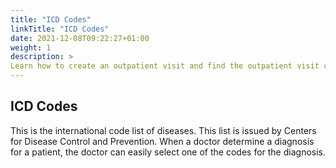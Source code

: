 ```yaml
---
title: "ICD Codes"
linkTitle: "ICD Codes"
date: 2021-12-08T09:22:27+01:00
weight: 1
description: >
Learn how to create an outpatient visit and find the outpatient visit created previously
---
```


## ICD Codes

This is the international code list of diseases. This list is issued by Centers for Disease Control and Prevention. When a doctor determine a diagnosis for a patient, the doctor can easily select one of the codes for the diagnosis.

